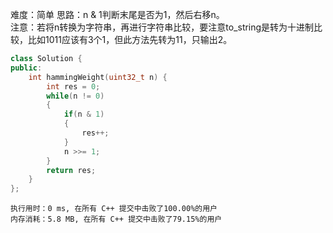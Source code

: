 难度：简单
思路：n & 1判断末尾是否为1，然后右移n。  
注意：若将n转换为字符串，再进行字符串比较，要注意to_string是转为十进制比较，比如1011应该有3个1，但此方法先转为11，只输出2。
```cpp
class Solution {
public:
    int hammingWeight(uint32_t n) {
        int res = 0;
        while(n != 0)
        {
            if(n & 1)
            {
                res++;
            }
            n >>= 1;
        }
        return res;
    }
};
```
```
执行用时：0 ms, 在所有 C++ 提交中击败了100.00%的用户
内存消耗：5.8 MB, 在所有 C++ 提交中击败了79.15%的用户
```
